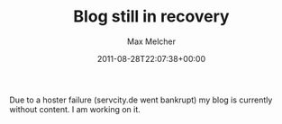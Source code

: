 ﻿---
title: Blog still in recovery
author: Max Melcher
aliases:
   - "/post/2011-08-28-blog-still-in-recovery/"
2011: "08"
type: post
date: 2011-08-28T22:07:38+00:00
yourls_shorturl:
  - http://melcher.it/s/D
categories:
  - Uncategorized

---
Due to a hoster failure (servcity.de went bankrupt) my blog is currently without content. I am working on it.
